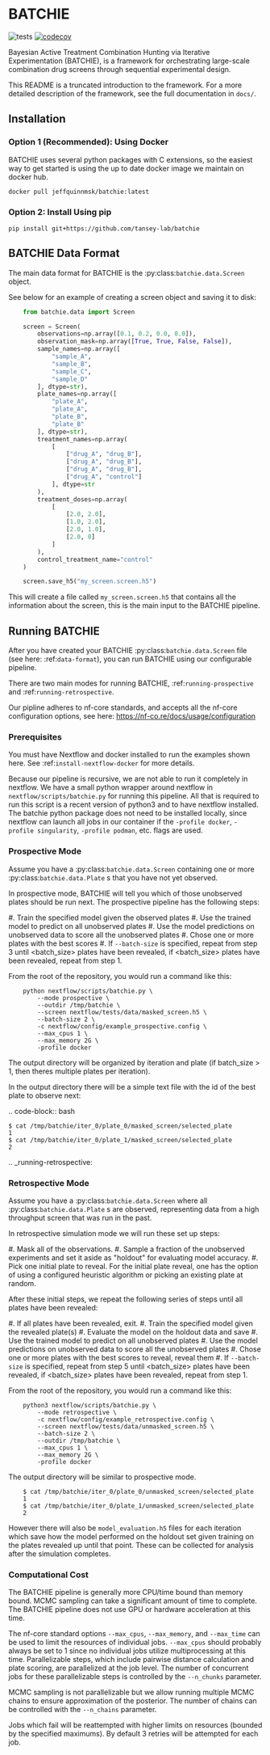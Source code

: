 # BATCHIE

![tests](https://github.com/tansey-lab/batchie/actions/workflows/python-unittest.yml/badge.svg)
[![codecov](https://codecov.io/gh/tansey-lab/batchie/graph/badge.svg?token=UPG3BP7U7G)](https://codecov.io/gh/tansey-lab/batchie)


Bayesian Active Treatment Combination Hunting via Iterative Experimentation (BATCHIE),
is a framework for orchestrating large-scale combination drug screens through sequential experimental design.

This README is a truncated introduction to the framework. For a more detailed description of the framework,
see the full documentation in `docs/`.

## Installation

### Option 1 (Recommended): Using Docker

BATCHIE uses several python packages with C extensions, so the easiest way to get
started is using the up to date docker image we maintain on docker hub.

```
docker pull jeffquinnmsk/batchie:latest
```

### Option 2: Install Using pip

```
pip install git+https://github.com/tansey-lab/batchie
```

## BATCHIE Data Format

The main data format for BATCHIE is the :py:class:`batchie.data.Screen` object.

See below for an example of creating a screen object and saving it to disk:

```python
    from batchie.data import Screen

    screen = Screen(
        observations=np.array([0.1, 0.2, 0.0, 0.0]),
        observation_mask=np.array([True, True, False, False]),
        sample_names=np.array([
            "sample_A",
            "sample_B",
            "sample_C",
            "sample_D"
        ], dtype=str),
        plate_names=np.array([
            "plate_A",
            "plate_A",
            "plate_B",
            "plate_B"
        ], dtype=str),
        treatment_names=np.array(
            [
                ["drug_A", "drug_B"],
                ["drug_A", "drug_B"],
                ["drug_A", "drug_B"],
                ["drug_A", "control"]
            ], dtype=str
        ),
        treatment_doses=np.array(
            [
                [2.0, 2.0],
                [1.0, 2.0],
                [2.0, 1.0],
                [2.0, 0]
            ]
        ),
        control_treatment_name="control"
    )

    screen.save_h5("my_screen.screen.h5")
```

This will create a file called `my_screen.screen.h5` that contains all the information about the screen, this
is the main input to the BATCHIE pipeline.

## Running BATCHIE

After you have created your BATCHIE :py:class:`batchie.data.Screen` file (see here: :ref:`data-format`),
you can run BATCHIE using our configurable pipeline.

There are two main modes for running BATCHIE, :ref:`running-prospective` and :ref:`running-retrospective`.

Our pipline adheres to nf-core standards, and accepts all the
nf-core configuration options, see here: https://nf-co.re/docs/usage/configuration

### Prerequisites

You must have Nextflow and docker installed to run the examples shown here.
See :ref:`install-nextflow-docker` for more details.

Because our pipeline is recursive, we are not able to run it completely in nextflow. We have a small
python wrapper around nextflow in ``nextflow/scripts/batchie.py`` for running this
pipeline. All that is required to run this script is a recent version of python3 and to have nextflow installed.
The batchie python package does not need to be installed locally, since nextflow can launch all jobs in our
container if the ``-profile docker``, ``-profile singularity``, ``-profile podman``, etc. flags are used.


### Prospective Mode

Assume you have a :py:class:`batchie.data.Screen` containing one or more
:py:class:`batchie.data.Plate` s that you have not yet observed.

In prospective mode, BATCHIE will tell you which of those
unobserved plates should be run next. The prospective pipeline has the following steps:

#. Train the specified model given the observed plates
#. Use the trained model to predict on all unobserved plates
#. Use the model predictions on unobserved data to score all the unobserved plates
#. Chose one or more plates with the best scores
#. If ``--batch-size`` is specified, repeat from step 3 until <batch_size> plates have been revealed, if <batch_size> plates have been revealed, repeat from step 1.


From the root of the repository, you would run a command like this:

```
    python nextflow/scripts/batchie.py \
        --mode prospective \
        --outdir /tmp/batchie \
        --screen nextflow/tests/data/masked_screen.h5 \
        --batch-size 2 \
        -c nextflow/config/example_prospective.config \
        --max_cpus 1 \
        --max_memory 2G \
        -profile docker
```

The output directory will be organized by iteration and plate (if batch_size > 1, then theres multiple plates per iteration).

In the output directory there will be a simple text file with the id of the best plate to observe next:

.. code-block:: bash

    $ cat /tmp/batchie/iter_0/plate_0/masked_screen/selected_plate
    1
    $ cat /tmp/batchie/iter_0/plate_1/masked_screen/selected_plate
    2

.. _running-retrospective:

### Retrospective Mode

Assume you have a :py:class:`batchie.data.Screen` where
all :py:class:`batchie.data.Plate` s are observed, representing data from a high throughput screen
that was run in the past.

In retrospective simulation mode we will run these set up steps:

#. Mask all of the observations.
#. Sample a fraction of the unobserved experiments and set it aside as "holdout" for evaluating model accuracy.
#. Pick one initial plate to reveal. For the initial plate reveal, one has the option of using a configured heuristic algorithm or picking an existing plate at random.

After these initial steps, we repeat the following series of steps until all plates have been revealed:

#. If all plates have been revealed, exit.
#. Train the specified model given the revealed plate(s)
#. Evaluate the model on the holdout data and save
#. Use the trained model to predict on all unobserved plates
#. Use the model predictions on unobserved data to score all the unobserved plates
#. Chose one or more plates with the best scores to reveal, reveal them
#. If ``--batch-size`` is specified, repeat from step 5 until <batch_size> plates have been revealed, if <batch_size> plates have been revealed, repeat from step 1.


From the root of the repository, you would run a command like this:


```
    python3 nextflow/scripts/batchie.py \
        --mode retrospective \
        -c nextflow/config/example_retrospective.config \
        --screen nextflow/tests/data/unmasked_screen.h5 \
        --batch-size 2 \
        --outdir /tmp/batchie \
        --max_cpus 1 \
        --max_memory 2G \
        -profile docker
```
The output directory will be similar to prospective mode.


```
    $ cat /tmp/batchie/iter_0/plate_0/unmasked_screen/selected_plate
    1
    $ cat /tmp/batchie/iter_0/plate_1/unmasked_screen/selected_plate
    2
```

However there will also be ``model_evaluation.h5`` files for each iteration which save how
the model performed on the holdout set given training on the plates revealed up until that point.
These can be collected for analysis after the simulation completes.

### Computational Cost

The BATCHIE pipeline is generally more CPU/time bound than memory bound. MCMC sampling can take a significant amount
of time to complete. The BATCHIE pipeline does not use GPU or hardware acceleration at this time.

The nf-core standard options ``--max_cpus``, ``--max_memory``, and ``--max_time`` can be used to limit the resources of
individual jobs. ``--max_cpus`` should probably always be set to 1 since no individual jobs utilize multiprocessing
at this time. Parallelizable steps, which include pairwise distance calculation and plate scoring,
are parallelized at the job level. The number of concurrent jobs for these parallelizable steps is controlled by the ``--n_chunks`` parameter.

MCMC sampling is not parallelizable but we allow running multiple MCMC chains to
ensure approximation of the posterior. The number of chains can be controlled with the ``--n_chains`` parameter.

Jobs which fail will be reattempted with higher limits on resources (bounded by the specified maximums). By default 3
retries will be attempted for each job.
